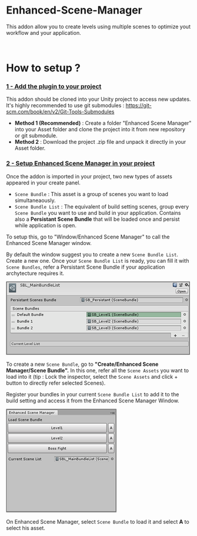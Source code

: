 # Enhanced-Scene-Manager
This addon allow you to create levels using multiple scenes to optimize yout workflow and your application.

&nbsp;

# How to setup ?

### <ins><b>1 - Add the plugin to your project</b></ins>
This addon should be cloned into your Unity project to access new updates. It's highly recommended to use git submodules : https://git-scm.com/book/en/v2/Git-Tools-Submodules

- <b>Method 1 (Recommended)</b> : Create a folder "Enhanced Scene Manager" into your Asset folder and clone the project into it from new repository or git submodule.
- <b>Method 2</b> : Download the project .zip file and unpack it directly in your Asset folder.

### <ins><b>2 - Setup Enhanced Scene Manager in your project</ins></b>
Once the addon is imported in your project, two new types of assets appeared in your create panel.

- `Scene Bundle` : This asset is a group of scenes you want to load simultaneaously.
- `Scene Bundle List` :  The equivalent of build setting scenes, group every `Scene Bundle` you want to use and build in your application. Contains also a <b>Persistant Scene Bundle</b> that will be loaded once and persist while application is open. 

To setup this, go to "Window/Enhanced Scene Manager" to call the Enhanced Scene Manager window. 

By default the window suggest you to create a new `Scene Bundle List`. Create a new one.
Once your `Scene Bundle List` is ready, you can fill it with `Scene Bundles`, refer a Persistant Scene Bundle if your application archytecture requires it.

![Scene Bundle List](./.Documentation/img_SceneBundleList.PNG)

To create a new `Scene Bundle`, go to <b>"Create/Enhanced Scene Manager/Scene Bundle".</b>
In this one, refer all the `Scene Assets` you want to load into it (tip : Lock the inspector, select the `Scene Assets` and click + button to directly refer selected Scenes).

Register your bundles in your current `Scene Bundle List` to add it to the build setting and access it from the Enhanced Scene Manager Window.

![Enhanced Scene Manager Window](./.Documentation/img_EnhancedSceneManagerWindow.PNG)

On Enhanced Scene Manager, select `Scene Bundle` to load it and select <b>A</b> to select his asset.

